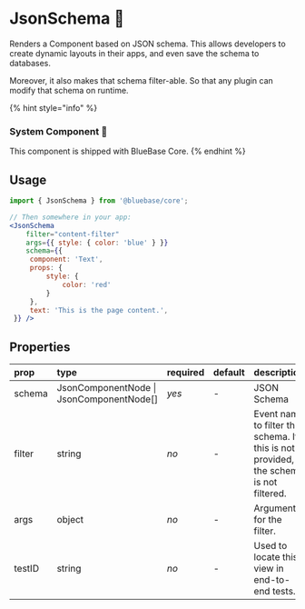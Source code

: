 # JsonSchema 📌

Renders a Component based on JSON schema. This allows developers to create dynamic layouts in their apps, and even save the schema to databases.

Moreover, it also makes that schema filter-able. So that any plugin can modify that schema on runtime.

{% hint style="info" %}
### System Component 📌

This component is shipped with BlueBase Core.
{% endhint %}

## Usage

```jsx
import { JsonSchema } from '@bluebase/core';

// Then somewhere in your app:
<JsonSchema
    filter="content-filter"
    args={{ style: { color: 'blue' } }}
    schema={{
     component: 'Text',
     props: {
         style: {
             color: 'red'
         }
     },
     text: 'This is the page content.',
 }} />
```

## Properties

| prop | type | required | default | description |
| :--- | :--- | :--- | :--- | :--- |
| schema | JsonComponentNode  \| JsonComponentNode\[\] | _yes_ | - | JSON Schema |
| filter | string | _no_ | - | Event name to filter this schema. If this is not provided, the schema is not filtered. |
| args | object | _no_ | - | Arguments for the filter. |
| testID | string | _no_ | - | Used to locate this view in end-to-end tests. |


